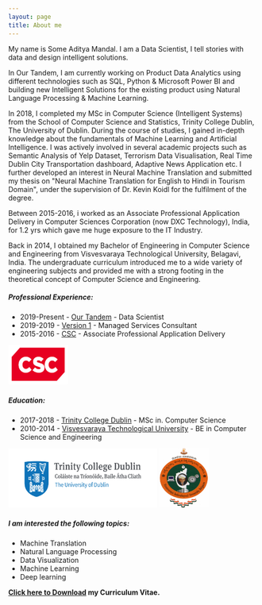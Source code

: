 ```yaml
---
layout: page
title: About me
---
```


My name is Some Aditya Mandal. 
I am a Data Scientist, I tell stories with data and design intelligent solutions. 

In Our Tandem, I am currently working on Product Data Analytics using different technologies such as SQL, Python & Microsoft Power BI and building new Intelligent Solutions for the existing product using Natural Language Processing & Machine Learning. 

In 2018, I completed my MSc in Computer Science (Intelligent Systems) from the School of Computer Science and Statistics, Trinity College Dublin, The University of Dublin. During the course of studies, I gained in-depth knowledge about the fundamentals of Machine Learning and Artificial Intelligence. I was actively involved in several academic projects such as Semantic Analysis of Yelp Dataset, Terrorism Data Visualisation, Real Time Dublin City Transportation dashboard, Adaptive News Application etc. I further developed an interest in Neural Machine Translation and submitted my thesis on "Neural Machine Translation for English to Hindi in Tourism Domain", under the supervision of Dr. Kevin Koidl for the fulfilment of the degree.

Between 2015-2016, i worked as an Associate Professional Application Delivery in Computer Sciences Corporation (now DXC Technology), India, for 1.2 yrs which gave me huge exposure to the IT Industry. 

Back in 2014, I obtained my Bachelor of Engineering in Computer Science and Engineering from Visvesvaraya Technological University, Belagavi, India. The undergraduate curriculum introduced me to a wide variety of engineering subjects and provided me with a strong footing in the theoretical concept of Computer Science and Engineering. 

##### Professional Experience:

- 2019-Present - [Our Tandem](https://www.ourtandem.com/) - Data Scientist
- 2019-2019 - [Version 1](https://www.version1.com/) - Managed Services Consultant
- 2015-2016 - [CSC](http://www.dxc.technology/) - Associate Professional Application Delivery

<img src="img\CSC_Logo.svg" alt="drawing" width="120" height="80"/>

##### Education:

- 2017-2018	-  [Trinity College Dublin](https://scss.tcd.ie/) - MSc in. Computer Science
- 2010-2014 - [Visvesvaraya Technological University](https://vtu.ac.in/) - BE in Computer Science and Engineering

<img src="img\trinity.jpg" alt="drawing" width="300" height="120"/>
<img src="img\VTU-logo.png" alt="drawing" width="100" height="120"/>

 ##### I am interested the following topics:

- Machine Translation
- Natural Language Processing 
- Data Visualization
- Machine Learning 
- Deep learning

**<a href="img/Some_DataScientist_CV.pdf" download>Click here to Download</a> my Curriculum Vitae.**
